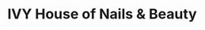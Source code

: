 ---
title: "IVY House of Nails & Beauty"
url: /bingley/ivy-house-of-nails-and-beauty/
shop: beauty
---